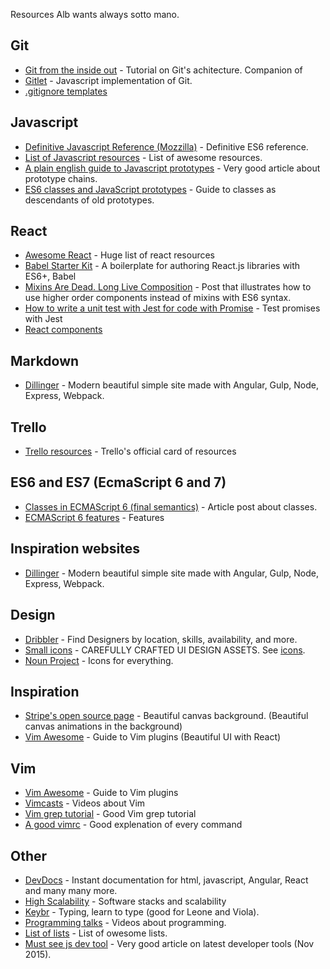 Resources Alb wants always sotto mano. 

## Git
- [Git from the inside out](http://maryrosecook.com/blog/post/git-from-the-inside-out) - Tutorial on Git's achitecture. Companion of []()
- [Gitlet](http://gitlet.maryrosecook.com/) - Javascript implementation of Git.
- [.gitignore templates](https://github.com/github/gitignore)

## Javascript
- [Definitive Javascript Reference (Mozzilla)](https://developer.mozilla.org/en-US/docs/Web/JavaScript/Reference) - Definitive ES6 reference.
- [List of Javascript resources](https://github.com/sorrycc/awesome-javascript) - List of awesome resources.
- [A plain english guide to Javascript prototypes](http://sporto.github.io/blog/2013/02/22/a-plain-english-guide-to-javascript-prototypes/) - Very good article about prototype chains.
- [ES6 classes and JavaScript prototypes](https://reinteractive.net/posts/235-es6-classes-and-javascript-prototypes) - Guide to classes as descendants of old prototypes.

## React
- [Awesome React](https://github.com/enaqx/awesome-react) - Huge list of react resources
- [Babel Starter Kit](https://github.com/kriasoft/babel-starter-kit) - A boilerplate for authoring React.js libraries with ES6+, Babel
- [Mixins Are Dead. Long Live Composition](https://medium.com/@dan_abramov/mixins-are-dead-long-live-higher-order-components-94a0d2f9e750) - Post that illustrates how to use higher order components instead of mixins with ES6 syntax.
- [How to write a unit test with Jest for code with Promise](http://stackoverflow.com/questions/28239452/how-to-write-a-unit-test-with-jest-for-code-with-promise) - Test promises with Jest
- [React components](http://react-components.com/)

## Markdown
- [Dillinger](http://dillinger.io/) - Modern beautiful simple site made with Angular, Gulp, Node, Express, Webpack.

## Trello
- [Trello resources](https://trello.com/b/nPNSBZjB/trello-resources) - Trello's official card of resources

## ES6 and ES7 (EcmaScript 6 and 7)
- [Classes in ECMAScript 6 (final semantics)](http://www.2ality.com/2015/02/es6-classes-final.html) - Article post about classes.
- [ECMAScript 6 features](https://github.com/lukehoban/es6features) - Features

## Inspiration websites
- [Dillinger](http://dillinger.io/) - Modern beautiful simple site made with Angular, Gulp, Node, Express, Webpack.

## Design
- [Dribbler](https://dribbble.com/designers?sort=popular) - Find Designers by location, skills, availability, and more.
- [Small icons](https://ui8.net) - CAREFULLY CRAFTED UI DESIGN ASSETS. See [icons](https://ui8.net/product/smallicons).
- [Noun Project](https://thenounproject.com/) - Icons for everything.

## Inspiration
- [Stripe's open source page](https://stripe.com/open-source) - Beautiful canvas background. (Beautiful canvas animations in the background)
- [Vim Awesome](http://vimawesome.com/?q=cat%3Alanguage) - Guide to Vim plugins (Beautiful UI with React)

## Vim
- [Vim Awesome](http://vimawesome.com/?q=cat%3Alanguage) - Guide to Vim plugins
- [Vimcasts](http://vimcasts.org/) - Videos about Vim
- [Vim grep tutorial](http://seesparkbox.com/foundry/demystifying_multi_file_searches_in_vim_and_the_command_line) - Good Vim grep tutorial
- [A good vimrc](http://dougblack.io/words/a-good-vimrc.html) - Good explenation of every command 

## Other
- [DevDocs](http://devdocs.io/) - Instant documentation for html, javascript, Angular, React and many many more.
- [High Scalability](http://highscalability.com/) - Software stacks and scalability
- [Keybr](http://www.keybr.com/#!game) - Typing, learn to type (good for Leone and Viola).
- [Programming talks](https://github.com/hellerve/programming-talks) - Videos about programming.
- [List of lists](https://github.com/jnv/lists) - List of owesome lists.
- [Must see js dev tool](shttps://medium.com/javascript-scene/must-see-javascript-dev-tools-that-put-other-dev-tools-to-shame-aca6d3e3d925#.dh1xldpop) - Very good article on latest developer tools (Nov 2015).

